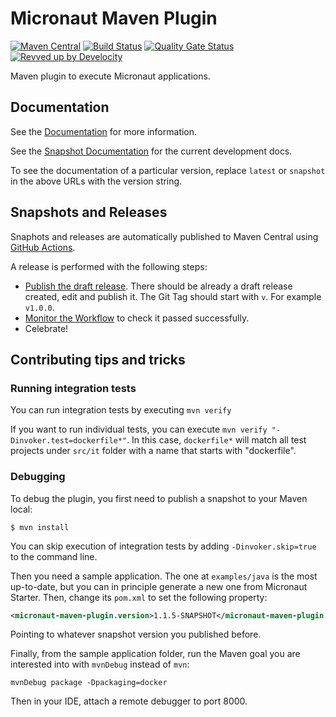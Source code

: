 # Micronaut Maven Plugin

[![Maven Central](https://img.shields.io/maven-central/v/io.micronaut.maven/micronaut-maven-plugin.svg?label=Maven%20Central)](https://search.maven.org/artifact/io.micronaut.maven/micronaut-maven-plugin)
[![Build Status](https://github.com/micronaut-projects/micronaut-maven-plugin/workflows/Snapshot/badge.svg)](https://github.com/micronaut-projects/micronaut-maven-plugin/actions)
[![Quality Gate Status](https://sonarcloud.io/api/project_badges/measure?project=io.micronaut.maven%3Amicronaut-maven-plugin-parent&metric=alert_status)](https://sonarcloud.io/summary/new_code?id=io.micronaut.maven%3Amicronaut-maven-plugin-parent)
[![Revved up by Develocity](https://img.shields.io/badge/Revved%20up%20by-Develocity-06A0CE?logo=Gradle&labelColor=02303A)](https://ge.micronaut.io/scans)


Maven plugin to execute Micronaut applications.

## Documentation

See the [Documentation](https://micronaut-projects.github.io/micronaut-maven-plugin/latest) for more information.

See the [Snapshot Documentation](https://micronaut-projects.github.io/micronaut-maven-plugin/snapshot) for the current development docs.

To see the documentation of a particular version, replace `latest` or `snapshot` in the above URLs with the version string.

## Snapshots and Releases

Snaphots and releases are automatically published to Maven Central using [GitHub Actions](https://github.com/micronaut-projects/micronaut-maven-plugin/actions).

A release is performed with the following steps:

* [Publish the draft release](https://github.com/micronaut-projects/micronaut-maven-plugin/releases). There should be already a draft release created, edit and publish it. The Git Tag should start with `v`. For example `v1.0.0`.
* [Monitor the Workflow](https://github.com/micronaut-projects/micronaut-maven-plugin/actions?query=workflow%3ARelease) to check it passed successfully.
* Celebrate!

## Contributing tips and tricks

### Running integration tests

You can run integration tests by executing `mvn verify`

If you want to run individual tests, you can execute `mvn verify "-Dinvoker.test=dockerfile*"`. In this case,
`dockerfile*` will match all test projects under `src/it` folder with a name that starts with "dockerfile".

### Debugging

To debug the plugin, you first need to publish a snapshot to your Maven local:

```shell
$ mvn install
```

You can skip execution of integration tests by adding `-Dinvoker.skip=true` to the command line.

Then you need a sample application. The one at `examples/java` is the most up-to-date, but you can in principle generate
a new one from Micronaut Starter. Then, change its `pom.xml` to set the following property:

```xml
<micronaut-maven-plugin.version>1.1.5-SNAPSHOT</micronaut-maven-plugin.version>
```

Pointing to whatever snapshot version you published before.

Finally, from the sample application folder, run the Maven goal you are interested into with `mvnDebug` instead of `mvn`:

```shell
mvnDebug package -Dpackaging=docker
```

Then in your IDE, attach a remote debugger to port 8000.

